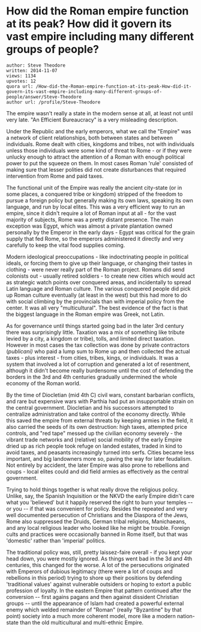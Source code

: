 # How did the Roman empire function at its peak? How did it govern its vast empire including many different groups of people?

	author: Steve Theodore
	written: 2014-11-07
	views: 1134
	upvotes: 12
	quora url: /How-did-the-Roman-empire-function-at-its-peak-How-did-it-govern-its-vast-empire-including-many-different-groups-of-people/answer/Steve-Theodore
	author url: /profile/Steve-Theodore


The empire wasn't really a state in the modern sense at all, at least not until very late. "An Efficient Bureaucracy" is a very misleading description.

Under the Republic and the early emperors, what we call the "Empire" was a network of client relationships, both between states and between individuals. Rome dealt with cities, kingdoms and tribes, not with individuals unless those individuals were some kind of threat to Rome - or if they were unlucky enough to attract the attention of a Roman with enough political power to put the squeeze on them. In most cases Roman 
'rule' consisted of making sure that lesser polities did not create disturbances that required intervention from Rome and paid taxes. 

The functional unit of the Empire was really the ancient city-state (or in some places, a conquered tribe or kingdom) stripped of the freedom to pursue a foreign policy but generally making its own laws, speaking its own language, and run by local elites. This was a very efficient way to run an empire, since it didn't require a lot of Roman input at all - for the vast majority of subjects, Rome was a pretty distant presence. The main exception was Egypt, which was almost a private plantation owned personally by the Emperor in the early days - Egypt was critical for the grain supply that fed Rome, so the emperors administered it directly and very carefully to keep the vital food supplies coming. 

Modern ideological preoccupations - like indoctrinating people in political ideals, or forcing them to give up their language, or changing their tastes in clothing - were never really part of the Roman project. Romans did send colonists out - usually retired soldiers - to create new cities which would act as strategic watch points over conquered areas, and incidentally to spread Latin language and Roman culture. The various conquered people did pick up Roman culture eventually (at least in the west) but this had more to do with social climbing by the provincials than with imperial policy from the center. It was all very "multicultural". The best evidence of the fact is that the biggest language in the Roman empire was Greek, not Latin.

As for governance until things started going bad in the later 3rd century there was surprisingly little. Taxation was a mix of something like tribute levied by a city, a kingdom or tribe), tolls, and limited direct taxation. However in most cases the tax collection was done by private contractors (_publicani)_  who paid a lump sum to Rome up and then collected the actual taxes - plus interest - from cities, tribes, kings, or individuals. It was a system that involved a lot of corruption and generated a lot of resentment, although it didn't become really burdensome until the cost of defending the borders in the 3rd and 4th centuries gradually undermined the whole economy of the Roman world. 

By the time of Diocletian (mid 4th C) civil wars, constant barbarian conflicts, and rare but expensive wars with Parthia had put an insupportable strain on the central government. Diocletian and his successors attempted to centralize administration and take control of the economy directly. While this saved the empire from external threats by keeping armies in the field, it also carried the seeds of its own destruction: high taxes, attempted price controls, and "red tape" messed up the civilian economy severely - the vibrant trade networks and (relative) social mobility of the early Empire dried up as rich people took refuge on landed estates, traded in kind to avoid taxes, and peasants increasingly turned into serfs. Cities became less important, and big landowners more so, paving the way for later feudalism. Not entirely by accident, the later Empire was also prone to rebellions and coups - local elites could and did field armies as effectively as the central government.

Trying to hold things together is what really drove the religious policy. Unlike, say, the Spanish Inquisition or the NKVD the early Empire didn't care what you 'believed' but it happily reserved the right to burn your temples -- or you -- if that was convenient for policy. Besides the repeated and very well documented persecution of Christians and the Diaspora of the Jews, Rome also suppressed the Druids, German tribal religions, Manichaeans, and any local religious leader who looked like he might be trouble. Foreign cults and practices were occasionally banned in Rome itself, but that was 'domestic' rather than 'imperial' politics. 
 
The traditional policy was, still, pretty laissez-faire overall - if you kept your head down, you were mostly ignored. As things went bad in the 3d and 4th centuries, this changed for the worse. A lot of the persecutions originated with Emperors of dubious legitimacy (there were a lot of coups and rebellions in this period) trying to shore up their positions by defending 'traditional values' against vulnerable outsiders or hoping to extort a public profession of loyalty. In the eastern Empire that pattern continued after the conversion -- first agains pagans and then against dissident Christian groups -- until the appearance of Islam had created a powerful external enemy which welded remainder of "Roman" (really "Byzantine" by that point) society into a much more coherent model, more like a modern nation-state than the old multicultural and multi-ethnic Empire.

